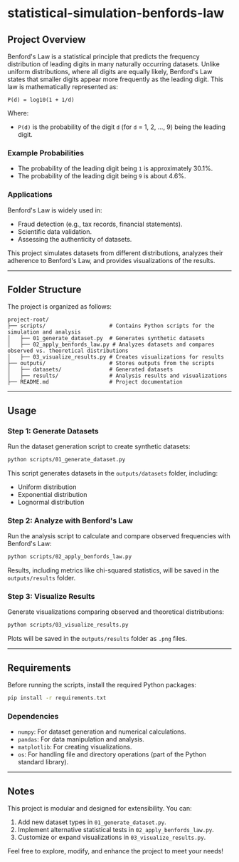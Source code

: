 # statistical-simulation-benfords-law

## Project Overview
Benford's Law is a statistical principle that predicts the frequency distribution of leading digits in many naturally occurring datasets. Unlike uniform distributions, where all digits are equally likely, Benford's Law states that smaller digits appear more frequently as the leading digit. This law is mathematically represented as:

```
P(d) = log10(1 + 1/d)
```

Where:
- `P(d)` is the probability of the digit `d` (for `d` = 1, 2, ..., 9) being the leading digit.

### Example Probabilities
- The probability of the leading digit being `1` is approximately 30.1%.
- The probability of the leading digit being `9` is about 4.6%.

### Applications
Benford's Law is widely used in:
- Fraud detection (e.g., tax records, financial statements).
- Scientific data validation.
- Assessing the authenticity of datasets.

This project simulates datasets from different distributions, analyzes their adherence to Benford's Law, and provides visualizations of the results.

---

## Folder Structure
The project is organized as follows:

```
project-root/
├── scripts/                    # Contains Python scripts for the simulation and analysis
│   ├── 01_generate_dataset.py  # Generates synthetic datasets
│   ├── 02_apply_benfords_law.py # Analyzes datasets and compares observed vs. theoretical distributions
│   ├── 03_visualize_results.py # Creates visualizations for results
├── outputs/                    # Stores outputs from the scripts
│   ├── datasets/               # Generated datasets
│   ├── results/                # Analysis results and visualizations
├── README.md                   # Project documentation
```

---

## Usage

### Step 1: Generate Datasets
Run the dataset generation script to create synthetic datasets:
```bash
python scripts/01_generate_dataset.py
```
This script generates datasets in the `outputs/datasets` folder, including:
- Uniform distribution
- Exponential distribution
- Lognormal distribution

### Step 2: Analyze with Benford's Law
Run the analysis script to calculate and compare observed frequencies with Benford's Law:
```bash
python scripts/02_apply_benfords_law.py
```
Results, including metrics like chi-squared statistics, will be saved in the `outputs/results` folder.

### Step 3: Visualize Results
Generate visualizations comparing observed and theoretical distributions:
```bash
python scripts/03_visualize_results.py
```
Plots will be saved in the `outputs/results` folder as `.png` files.

---

## Requirements

Before running the scripts, install the required Python packages:
```bash
pip install -r requirements.txt
```

### Dependencies
- `numpy`: For dataset generation and numerical calculations.
- `pandas`: For data manipulation and analysis.
- `matplotlib`: For creating visualizations.
- `os`: For handling file and directory operations (part of the Python standard library).

---

## Notes
This project is modular and designed for extensibility. You can:
1. Add new dataset types in `01_generate_dataset.py`.
2. Implement alternative statistical tests in `02_apply_benfords_law.py`.
3. Customize or expand visualizations in `03_visualize_results.py`.

Feel free to explore, modify, and enhance the project to meet your needs!